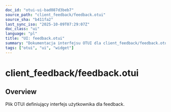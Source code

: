```yaml
---
doc_id: "otui-ui-bad087d3beb7"
source_path: "client_feedback/feedback.otui"
source_sha: "b411fa2"
last_sync_iso: "2025-10-09T07:29:07Z"
doc_class: "ui"
language: "pl"
title: "UI: feedback.otui"
summary: "Dokumentacja interfejsu OTUI dla client_feedback/feedback.otui"
tags: ["otui", "ui", "widget"]
---
```


# client_feedback/feedback.otui

## Overview

Plik OTUI definiujący interfejs użytkownika dla feedback.
